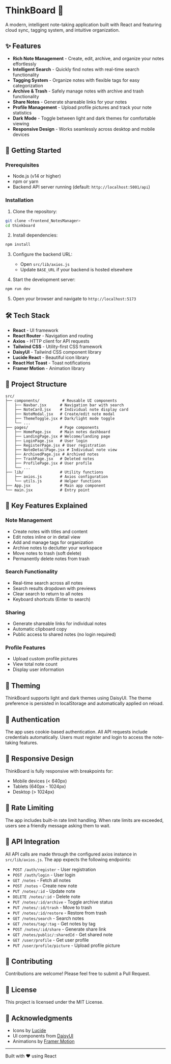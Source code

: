 # ThinkBoard 📝

A modern, intelligent note-taking application built with React and featuring cloud sync, tagging system, and intuitive organization.

## ✨ Features

- **Rich Note Management** - Create, edit, archive, and organize your notes effortlessly
- **Intelligent Search** - Quickly find notes with real-time search functionality
- **Tagging System** - Organize notes with flexible tags for easy categorization
- **Archive & Trash** - Safely manage notes with archive and trash functionality
- **Share Notes** - Generate shareable links for your notes
- **Profile Management** - Upload profile pictures and track your note statistics
- **Dark Mode** - Toggle between light and dark themes for comfortable viewing
- **Responsive Design** - Works seamlessly across desktop and mobile devices

## 🚀 Getting Started

### Prerequisites

- Node.js (v14 or higher)
- npm or yarn
- Backend API server running (default: `http://localhost:5001/api`)

### Installation

1. Clone the repository:
```bash
git clone <frontend_NotesManager>
cd thinkboard
```

2. Install dependencies:
```bash
npm install
```

3. Configure the backend URL:
   - Open `src/lib/axios.js`
   - Update `BASE_URL` if your backend is hosted elsewhere

4. Start the development server:
```bash
npm run dev
```

5. Open your browser and navigate to `http://localhost:5173`

## 🛠️ Tech Stack

- **React** - UI framework
- **React Router** - Navigation and routing
- **Axios** - HTTP client for API requests
- **Tailwind CSS** - Utility-first CSS framework
- **DaisyUI** - Tailwind CSS component library
- **Lucide React** - Beautiful icon library
- **React Hot Toast** - Toast notifications
- **Framer Motion** - Animation library

## 📁 Project Structure

```
src/
├── components/          # Reusable UI components
│   ├── Navbar.jsx      # Navigation bar with search
│   ├── NoteCard.jsx    # Individual note display card
│   ├── NoteModal.jsx   # Create/edit note modal
│   ├── ThemeToggle.jsx # Dark/light mode toggle
│   └── ...
├── pages/              # Page components
│   ├── HomePage.jsx    # Main notes dashboard
│   ├── LandingPage.jsx # Welcome/landing page
│   ├── LoginPage.jsx   # User login
│   ├── RegisterPage.jsx # User registration
│   ├── NoteDetailPage.jsx # Individual note view
│   ├── ArchivedPage.jsx # Archived notes
│   ├── TrashPage.jsx   # Deleted notes
│   ├── ProfilePage.jsx # User profile
│   └── ...
├── lib/                # Utility functions
│   ├── axios.js        # Axios configuration
│   └── utils.js        # Helper functions
├── App.jsx             # Main app component
└── main.jsx            # Entry point
```

## 🔑 Key Features Explained

### Note Management
- Create notes with titles and content
- Edit notes inline or in detail view
- Add and manage tags for organization
- Archive notes to declutter your workspace
- Move notes to trash (soft delete)
- Permanently delete notes from trash

### Search Functionality
- Real-time search across all notes
- Search results dropdown with previews
- Clear search to return to all notes
- Keyboard shortcuts (Enter to search)

### Sharing
- Generate shareable links for individual notes
- Automatic clipboard copy
- Public access to shared notes (no login required)

### Profile Features
- Upload custom profile pictures
- View total note count
- Display user information

## 🎨 Theming

ThinkBoard supports light and dark themes using DaisyUI. The theme preference is persisted in localStorage and automatically applied on reload.

## 🔐 Authentication

The app uses cookie-based authentication. All API requests include credentials automatically. Users must register and login to access the note-taking features.

## 📱 Responsive Design

ThinkBoard is fully responsive with breakpoints for:
- Mobile devices (< 640px)
- Tablets (640px - 1024px)
- Desktop (> 1024px)

## 🚧 Rate Limiting

The app includes built-in rate limit handling. When rate limits are exceeded, users see a friendly message asking them to wait.

## 🔄 API Integration

All API calls are made through the configured axios instance in `src/lib/axios.js`. The app expects the following endpoints:

- `POST /auth/register` - User registration
- `POST /auth/login` - User login
- `GET /notes` - Fetch all notes
- `POST /notes` - Create new note
- `PUT /notes/:id` - Update note
- `DELETE /notes/:id` - Delete note
- `PUT /notes/:id/archive` - Toggle archive status
- `PUT /notes/:id/trash` - Move to trash
- `PUT /notes/:id/restore` - Restore from trash
- `GET /notes/search` - Search notes
- `GET /notes/tag/:tag` - Get notes by tag
- `POST /notes/:id/share` - Generate share link
- `GET /notes/public/:sharedId` - Get shared note
- `GET /user/profile` - Get user profile
- `PUT /user/profile/picture` - Upload profile picture

## 🤝 Contributing

Contributions are welcome! Please feel free to submit a Pull Request.

## 📄 License

This project is licensed under the MIT License.

## 🙏 Acknowledgments

- Icons by [Lucide](https://lucide.dev/)
- UI components from [DaisyUI](https://daisyui.com/)
- Animations by [Framer Motion](https://www.framer.com/motion/)

---

Built with ❤️ using React
